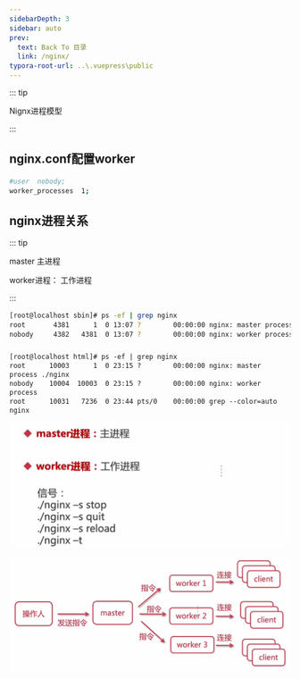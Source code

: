 ```yaml
---
sidebarDepth: 3
sidebar: auto
prev:
  text: Back To 目录
  link: /nginx/
typora-root-url: ..\.vuepress\public
---
```




::: tip

Nignx进程模型

:::



## nginx.conf配置worker

```sh
#user  nobody;
worker_processes  1;
```



## nginx进程关系

::: tip

master 主进程

worker进程： 工作进程

:::

```sh
[root@localhost sbin]# ps -ef | grep nginx
root       4381      1  0 13:07 ?        00:00:00 nginx: master process ./nginx
nobody     4382   4381  0 13:07 ?        00:00:00 nginx: worker process
```

### 

```shell
[root@localhost html]# ps -ef | grep nginx 
root      10003      1  0 23:15 ?        00:00:00 nginx: master process ./nginx
nobody    10004  10003  0 23:15 ?        00:00:00 nginx: worker process
root      10031   7236  0 23:44 pts/0    00:00:00 grep --color=auto nginx
```

![](/images/nginx/image-20210313124312653.png)



![](/images/nginx/image-20210313124336249.png)



